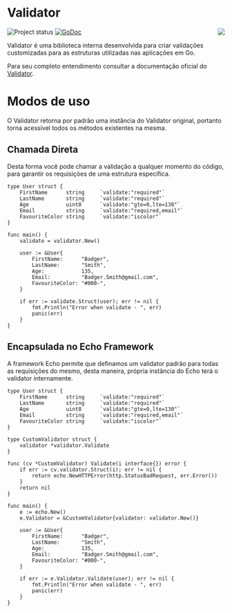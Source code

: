 # Validator

<img align="right" src="https://raw.githubusercontent.com/go-playground/validator/v9/logo.png">![Project status](https://img.shields.io/badge/version-1.0.0-green.svg)
[![GoDoc](https://godoc.org/github.com/go-playground/validator?status.svg)](https://pkg.go.dev/github.com/go-playground/validator/v10)

Validator é uma biblioteca interna desenvolvida para criar validações customizadas para as estruturas utilizadas nas aplicações em Go.

Para seu completo entendimento consultar a documentação oficial do [Validator](https://github.com/go-playground/validator/blob/master/README.md).

# Modos de uso

O Validator retorna por padrão uma instância do Validator original, portanto torna acessivel todos os métodos existentes na mesma.

## Chamada Direta

Desta forma você pode chamar a validação a qualquer momento do código, para garantir os requisições de uma estrutura específica.

```golang
type User struct {
	FirstName      string     `validate:"required"`
	LastName       string     `validate:"required"`
	Age            uint8      `validate:"gte=0,lte=130"`
	Email          string     `validate:"required,email"`
	FavouriteColor string     `validate:"iscolor"`
}

func main() {
    validate = validator.New()

    user := &User{
		FirstName:      "Badger",
		LastName:       "Smith",
		Age:            135,
		Email:          "Badger.Smith@gmail.com",
		FavouriteColor: "#000-",
	}

	if err := validate.Struct(user); err != nil {
        fmt.Println("Error when validate - ", err)
        panic(err)
    }
}
```

## Encapsulada no Echo Framework

A framework Echo permite que definamos um validator padrão para todas as requisições do mesmo, desta maneira, própria instância do Echo terá o validator internamente.

```golang
type User struct {
	FirstName      string     `validate:"required"`
	LastName       string     `validate:"required"`
	Age            uint8      `validate:"gte=0,lte=130"`
	Email          string     `validate:"required,email"`
	FavouriteColor string     `validate:"iscolor"`
}

type CustomValidator struct {
	validator *validator.Validate
}

func (cv *CustomValidator) Validate(i interface{}) error {
	if err := cv.validator.Struct(i); err != nil {
		return echo.NewHTTPError(http.StatusBadRequest, err.Error())
	}
	return nil
}

func main() {
    e := echo.New()
    e.Validator = &CustomValidator{validator: validator.New()}

    user := &User{
		FirstName:      "Badger",
		LastName:       "Smith",
		Age:            135,
		Email:          "Badger.Smith@gmail.com",
		FavouriteColor: "#000-",
	}

	if err := e.Validator.Validate(user); err != nil {
        fmt.Println("Error when validate - ", err)
        panic(err)
    }
}
```
